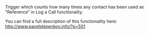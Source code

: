 Trigger which counts how many times any contact has been used as "Reference" in Log a Call functionality.

You can find a full description of this functionality here:
http://www.pavelslepenkov.info/?p=501
